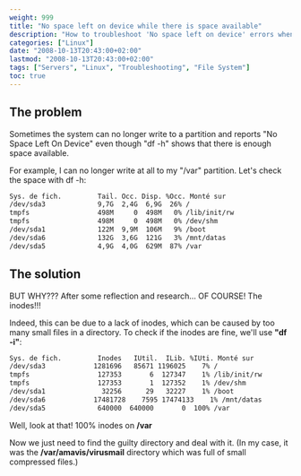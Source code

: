 ```yaml
---
weight: 999
title: "No space left on device while there is space available"
description: "How to troubleshoot 'No space left on device' errors when disk space seems available by checking inode usage."
categories: ["Linux"]
date: "2008-10-13T20:43:00+02:00"
lastmod: "2008-10-13T20:43:00+02:00"
tags: ["Servers", "Linux", "Troubleshooting", "File System"]
toc: true
---
```


## The problem

Sometimes the system can no longer write to a partition and reports "No Space Left On Device" even though "df -h" shows that there is enough space available.

For example, I can no longer write at all to my "/var" partition. Let's check the space with df -h:

```bash
Sys. de fich.         Tail. Occ. Disp. %Occ. Monté sur
/dev/sda3             9,7G  2,4G  6,9G  26% /
tmpfs                 498M     0  498M   0% /lib/init/rw
tmpfs                 498M     0  498M   0% /dev/shm
/dev/sda1             122M  9,9M  106M   9% /boot
/dev/sda6             132G  3,6G  121G   3% /mnt/datas
/dev/sda5             4,9G  4,0G  629M  87% /var
```

## The solution

BUT WHY??? After some reflection and research... OF COURSE! The inodes!!!

Indeed, this can be due to a lack of inodes, which can be caused by too many small files in a directory. To check if the inodes are fine, we'll use **"df -i"**:

```bash
Sys. de fich.         Inodes   IUtil.  ILib. %IUti. Monté sur
/dev/sda3            1281696   85671 1196025    7% /
tmpfs                 127353       6  127347    1% /lib/init/rw
tmpfs                 127353       1  127352    1% /dev/shm
/dev/sda1              32256      29   32227    1% /boot
/dev/sda6            17481728    7595 17474133    1% /mnt/datas
/dev/sda5             640000  640000       0  100% /var
```

Well, look at that! 100% inodes on **/var**

Now we just need to find the guilty directory and deal with it. (In my case, it was the **/var/amavis/virusmail** directory which was full of small compressed files.)
